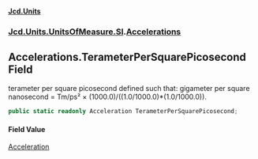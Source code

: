 #### [Jcd.Units](index.md 'index')
### [Jcd.Units.UnitsOfMeasure.SI](Jcd.Units.UnitsOfMeasure.SI.md 'Jcd.Units.UnitsOfMeasure.SI').[Accelerations](Accelerations.md 'Jcd.Units.UnitsOfMeasure.SI.Accelerations')

## Accelerations.TerameterPerSquarePicosecond Field

terameter per square picosecond defined such that: gigameter per square nanosecond = Tm/ps² ×
(1000.0)/((1.0/1000.0)*(1.0/1000.0)).

```csharp
public static readonly Acceleration TerameterPerSquarePicosecond;
```

#### Field Value
[Acceleration](Acceleration.md 'Jcd.Units.UnitTypes.Acceleration')